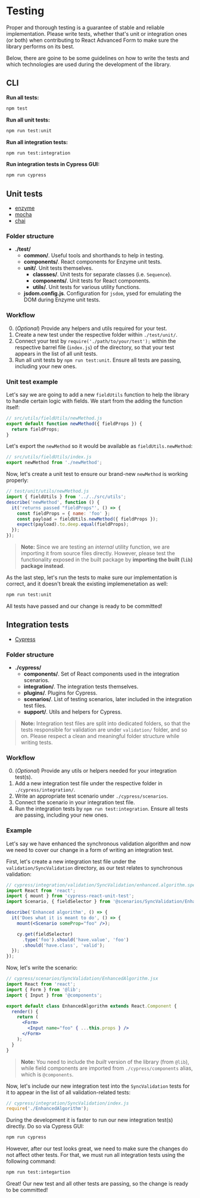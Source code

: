 # Testing

Proper and thorough testing is a guarantee of stable and reliable implementation. Please write tests, whether that's unit or integration ones (or both) when contributing to React Advanced Form to make sure the library performs on its best.

Below, there are goine to be some guidelines on how to write the tests and which technologies are used during the development of the library.

## CLI
**Run all tests:**

```bash
npm test
```

**Run all unit tests:**

```bash
npm run test:unit
```

**Run all integration tests:**
```bash
npm run test:integration
```

**Run integration tests in Cypress GUI:**
```bash
npm run cypress
```

## Unit tests
* [enzyme](https://github.com/airbnb/enzyme)
* [mocha](https://mochajs.org/)
* [chai](http://chaijs.com/)

### Folder structure
* **./test/**
  * **common/**. Useful tools and shorthands to help in testing.
  * **components/**. React components for Enzyme unit tests.
  * **unit/**. Unit tests themselves.
    * **classses/**. Unit tests for separate classes (i.e. `Sequence`).
    * **components/**. Unit tests for React components.
    * **utils/**. Unit tests for various utility functions.
  * **jsdom.config.js**. Configuration for `jsdom`, ysed for emulating the DOM during Enzyme unit tests.

### Workflow
0. (*Optional*) Provide any helpers and utils required for your test.
1. Create a new test under the respective folder within `./test/unit/`.
1. Connect your test by `require('./path/to/your/test');` within the respective barrel file (`index.js`) of the directory, so that your test appears in the list of all unit tests.
1. Run all unit tests by `npm run test:unit`. Ensure all tests are passing, including your new ones.

### Unit test example
Let's say we are going to add a new `fieldUtils` function to help the library to handle certain logic with fields. We start from the adding the function itself:

```js
// src/utils/fieldUtils/newMethod.js
export default function newMethod({ fieldProps }) {
  return fieldProps;
}
```

Let's export the `newMethod` so it would be available as `fieldUtils.newMethod`:

```js
// src/utils/fieldUtils/index.js
export newMethod from './newMethod';
```

Now, let's create a unit test to ensure our brand-new `newMethod` is working properly:

```js
// test/unit/utils/newMethod.js
import { fieldUtils } from '../../src/utils';
describe('newMethod', function () {
  it('returns passed "fieldProps"', () => {
    const fieldProps = { name: 'foo' };
    const payload = fieldUtils.newMethod({ fieldProps });
    expect(payload).to.deep.equal(fieldProps);
  });
});
```

> **Note:** Since we are testing an *internal* utility function, we are importing it from source files directly. However, please test the functionality exposed in the built package by **importing the built (`lib`) package instead**.

As the last step, let's run the tests to make sure our implementation is correct, and it doesn't break the existing implemenetation as well:

```bash
npm run test:unit
```

All tests have passed and our change is ready to be committed!

## Integration tests
* [Cypress](https://www.cypress.io/)

### Folder structure
* **./cypress/**
  * **components/**. Set of React components used in the integration scenarios.
  * **integration/**. The integration tests themselves.
  * **plugins/**. Plugins for Cypress.
  * **scenarios/**. List of testing scenarios, later included in the integration test files.
  * **support/**. Utils and helpers for Cypress.

> **Note:** Integration test files are split into dedicated folders, so that the tests responsible for validation are under `validation/` folder, and so on. Please respect a clean and meaningful folder structure while writing tests.

### Workflow
0. (*Optional*) Provide any utils or helpers needed for your integration test(s).
1. Add a new integration test file under the respective folder in `./cypress/integration/`.
1. Write an appropriate test scenario under `./cypress/scenarios`.
1. Connect the scenario in your integration test file.
1. Run the integration tests by `npm run test:integration`. Ensure all tests are passing, including your new ones.

### Example
Let's say we have enhanced the synchronous validation algorithm and now we need to cover our change in a form of writing an integration test.

First, let's create a new integration test file under the `validation/SyncValidation` directory, as our test relates to synchronous validation:

```jsx
// cypress/integration/validation/SyncValidation/enhanced.algorithm.spec.jsx
import React from 'react';
import { mount } from 'cypress-react-unit-test';
import Scenario, { fieldSelector } from '@scenarios/SyncValidation/EnhancedAlgorithm.jsx';

describe('Enhanced algorithm', () => {
  it('Does what it is meant to do', () => {
    mount(<Scenario someProp="foo" />);

    cy.get(fieldSelector)
      .type('foo').should('have.value', 'foo')
      .should('have.class', 'valid');
  });
});
```

Now, let's write the scenario:

```jsx
// cypress/scenarios/SyncValidation/EnhancedAlgorithm.jsx
import React from 'react';
import { Form } from '@lib';
import { Input } from '@components';

export default class EnhancedAlgorithm extends React.Component {
  render() {
    return (
      <Form>
        <Input name="foo" { ...this.props } />
      </Form>
    );
  }
}
```

> **Note:** You need to include the *built* version of the library (from `@lib`), while field components are imported from `./cypress/components` alias, which is `@components`.

Now, let's include our new integration test into the `SyncValidation` tests for it to appear in the list of all validation-related tests:

```js
// cypress/integration/SyncValidation/index.js
require('./EnhancedAlgorithm');
```

During the development it is faster to run our new integration test(s) directly. Do so via Cypress GUI:

```bash
npm run cypress
```

However, after our test looks great, we need to make sure the changes do not affect other tests. For that, we must run all integration tests using the following command:

```bash
npm run test:integartion
```

Great! Our new test and all other tests are passing, so the change is ready to be committed!
